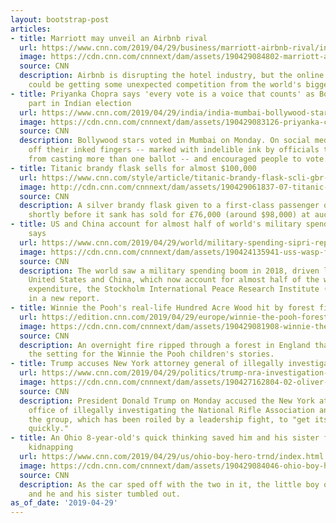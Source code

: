 ```yaml
---
layout: bootstrap-post
articles:
- title: Marriott may unveil an Airbnb rival
  url: https://www.cnn.com/2019/04/29/business/marriott-airbnb-rival/index.html
  image: https://cdn.cnn.com/cnnnext/dam/assets/190429084802-marriott-airbnb-restricted-super-tease.jpg
  source: CNN
  description: Airbnb is disrupting the hotel industry, but the online rental site
    could be getting some unexpected competition from the world's biggest hotel chain.
- title: Priyanka Chopra says 'every vote is a voice that counts' as Bollywood takes
    part in Indian election
  url: https://www.cnn.com/2019/04/29/india/india-mumbai-bollywood-stars-vote-scli-intl/index.html
  image: https://cdn.cnn.com/cnnnext/dam/assets/190429083126-priyanka-chopra-jonas-votes-super-tease.jpg
  source: CNN
  description: Bollywood stars voted in Mumbai on Monday. On social media, they showed
    off their inked fingers -- marked with indelible ink by officials to prevent people
    from casting more than one ballot -- and encouraged people to vote.
- title: Titanic brandy flask sells for almost $100,000
  url: https://www.cnn.com/style/article/titanic-brandy-flask-scli-gbr-intl/index.html
  image: http://cdn.cnn.com/cnnnext/dam/assets/190429061837-07-titanic-brandy-flask-super-tease.jpg
  source: CNN
  description: A silver brandy flask given to a first-class passenger on the Titanic
    shortly before it sank has sold for £76,000 (around $98,000) at auction.
- title: US and China account for almost half of world's military spending, report
    says
  url: https://www.cnn.com/2019/04/29/world/military-spending-sipri-report-intl/index.html
  image: https://cdn.cnn.com/cnnnext/dam/assets/190424135941-uss-wasp-f-35s-south-china-sea-super-tease.jpg
  source: CNN
  description: The world saw a military spending boom in 2018, driven largely by the
    United States and China, which now account for almost half of the world's military
    expenditure, the Stockholm International Peace Research Institute (SIPRI) said
    in a new report.
- title: Winnie the Pooh's real-life Hundred Acre Wood hit by forest fire
  url: https://edition.cnn.com/2019/04/29/europe/winnie-the-pooh-forest-fire-trnd/index.html
  image: https://cdn.cnn.com/cnnnext/dam/assets/190429081908-winnie-the-pooh-forest-fire-trnd-super-tease.jpg
  source: CNN
  description: An overnight fire ripped through a forest in England that provided
    the setting for the Winnie the Pooh children's stories.
- title: Trump accuses New York attorney general of illegally investigating NRA
  url: https://www.cnn.com/2019/04/29/politics/trump-nra-investigation-new-york/index.html
  image: https://cdn.cnn.com/cnnnext/dam/assets/190427162804-02-oliver-north-nra-04262019-super-tease.jpg
  source: CNN
  description: President Donald Trump on Monday accused the New York attorney general's
    office of illegally investigating the National Rifle Association and called on
    the group, which has been roiled by a leadership fight, to "get its act together
    quickly."
- title: An Ohio 8-year-old's quick thinking saved him and his sister from an attempted
    kidnapping
  url: https://www.cnn.com/2019/04/29/us/ohio-boy-hero-trnd/index.html
  image: https://cdn.cnn.com/cnnnext/dam/assets/190429084046-ohio-boy-hero-trnd-super-tease.jpg
  source: CNN
  description: As the car sped off with the two in it, the little boy opened the door
    and he and his sister tumbled out.
as_of_date: '2019-04-29'
---
```



